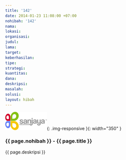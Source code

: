 ```yaml
---
title: '142'
date: 2014-01-23 11:08:00 +07:00
nohibah: '142'
nama:
lokasi:
organisasi:
judul:
lama:
target:
keberhasilan:
tipe:
strategi:
kuantitas:
dana:
deskripsi:
masalah:
solusi:
layout: hibah
---
```


![142](/static/img/hibahcms/142.png){: .img-responsive }{: width="350" }

### {{ page.nohibah }} - {{ page.title }}

{{ page.deskripsi }}
